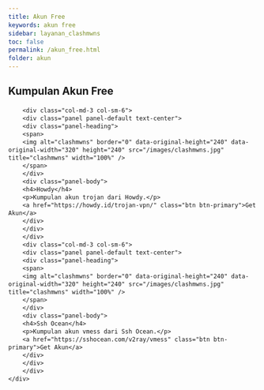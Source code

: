 ```yaml
---
title: Akun Free
keywords: akun free
sidebar: layanan_clashmwns
toc: false
permalink: /akun_free.html
folder: akun
---
```

<div class="row">
        <div class="col-lg-12">
            <h2 class="page-header">Kumpulan Akun Free</h2>
        </div>

        <div class="col-md-3 col-sm-6">
        <div class="panel panel-default text-center">
        <div class="panel-heading">
        <span>
        <img alt="clashmwns" border="0" data-original-height="240" data-original-width="320" height="240" src="/images/clashmwns.jpg" title="clashmwns" width="100%" />
        </span>
        </div>
        <div class="panel-body">
        <h4>Howdy</h4>
        <p>Kumpulan akun trojan dari Howdy.</p>
        <a href="https://howdy.id/trojan-vpn/" class="btn btn-primary">Get Akun</a>
        </div>
        </div>
        </div>
        <div class="col-md-3 col-sm-6">
        <div class="panel panel-default text-center">
        <div class="panel-heading">
        <span>
        <img alt="clashmwns" border="0" data-original-height="240" data-original-width="320" height="240" src="/images/clashmwns.jpg" title="clashmwns" width="100%" />
        </span>
        </div>
        <div class="panel-body">
        <h4>Ssh Ocean</h4>
        <p>Kumpulan akun vmess dari Ssh Ocean.</p>
        <a href="https://sshocean.com/v2ray/vmess" class="btn btn-primary">Get Akun</a>
        </div>
        </div>
        </div>
    </div>
